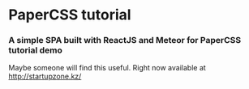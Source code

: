 # PaperCSS tutorial
### A simple SPA built with ReactJS and Meteor for PaperCSS tutorial demo

Maybe someone will find this useful.
Right now available at http://startupzone.kz/
